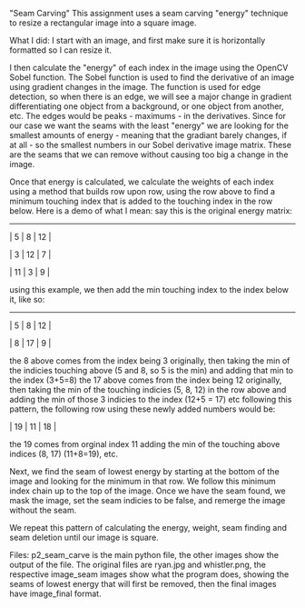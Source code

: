 "Seam Carving"
This assignment uses a seam carving "energy" technique to resize a rectangular image into a square image. 

What I did:
I start with an image, and first make sure it is horizontally formatted so I can resize it.

I then calculate the "energy" of each index in the image using the OpenCV Sobel function. The Sobel function is used to find the derivative of an image using gradient changes in the image. The function is used for edge detection, so when there is an edge, we will see a major change in gradient differentiating one object from a background, or one object from another, etc. The edges would be peaks - maximums -  in the derivatives. Since for our case we want the seams with the least "energy" we are looking for the smallest amounts of energy - meaning that the gradiant barely changes, if at all - so the smallest numbers in our Sobel derivative image matrix. These are the seams that we can remove without causing too big a change in the image.

Once that energy is calculated, we calculate the weights of each index using a method that builds row upon row, using the row above to find a minimum touching index that is added to the touching index in the row below. Here is a demo of what I mean: 
say this is the original energy matrix:
 ________________
 |  5 |  8 | 12 |
 
 |  3 | 12 |  7 |
 
 | 11 |  3 |  9 |
 
 using this example, we then add the min touching index to the index below it, like so:
 ________________
 |  5 |  8 | 12 |
 
 |  8 | 17 |  9 |

the 8 above comes from the index being 3 originally, then taking the min of the indicies touching above (5 and 8, so 5 is the min) and adding that min to the index (3+5=8)
the 17 above comes from the index being 12 originally, then taking the min of the touching indicies (5, 8, 12) in the row above and adding the min of those 3 indicies to the index (12+5 = 17)
etc following this pattern, the following row using these newly added numbers would be:

 | 19 | 11 | 18 |

the 19 comes from orginal index 11 adding the min of the touching above indices (8, 17) (11+8=19), etc.

Next, we find the seam of lowest energy by starting at the bottom of the image and looking for the minimum in that row. We follow this minimum index chain up to the top of the image. Once we have the seam found, we mask the image, set the seam indicies to be false, and remerge the image without the seam. 

We repeat this pattern of calculating the energy, weight, seam finding and seam deletion until our image is square.

Files:
p2_seam_carve is the main python file, the other images show the output of the file. The original files are ryan.jpg and whistler.png, the respective image_seam images show what the program does, showing the seams of lowest energy that will first be removed, then the final images have image_final format.
